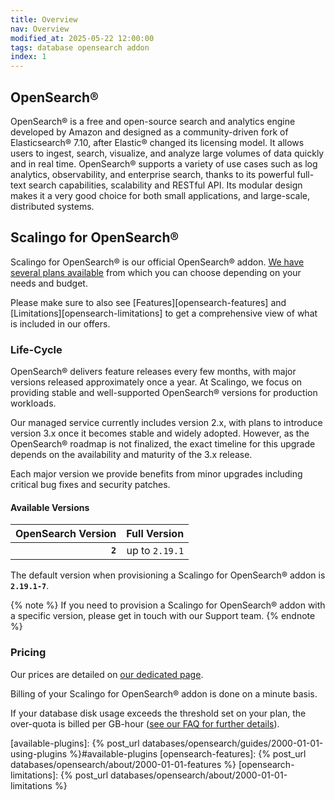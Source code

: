 ```yaml
---
title: Overview
nav: Overview
modified_at: 2025-05-22 12:00:00
tags: database opensearch addon
index: 1
---
```



## OpenSearch®

OpenSearch® is a free and open-source search and analytics engine developed by
Amazon and designed as a community-driven fork of Elasticsearch® 7.10, after
Elastic® changed its licensing model. It allows users to ingest, search,
visualize, and analyze large volumes of data quickly and in real time.
OpenSearch® supports a variety of use cases such as log analytics,
observability, and enterprise search, thanks to its powerful full-text search
capabilities, scalability and RESTful API. Its modular design makes it a very
good choice for both small applications, and large-scale, distributed systems.


## Scalingo for OpenSearch®

Scalingo for OpenSearch® is our official OpenSearch® addon. [We have several
plans available][available-plans] from which you can choose depending on your
needs and budget.

Please make sure to also see [Features][opensearch-features] and
[Limitations][opensearch-limitations] to get a comprehensive view of what is
included in our offers.

### Life-Cycle

OpenSearch® delivers feature releases every few months, with major versions
released approximately once a year. At Scalingo, we focus on providing stable
and well-supported OpenSearch® versions for production workloads.

Our managed service currently includes version 2.x, with plans to introduce
version 3.x once it becomes stable and widely adopted. However, as the
OpenSearch® roadmap is not finalized, the exact timeline for this upgrade
depends on the availability and maturity of the 3.x release.

Each major version we provide benefits from minor upgrades including critical
bug fixes and security patches.

#### Available Versions

| OpenSearch Version | Full Version   |
| -----------------: | -------------: |
| **`2`**            | up to `2.19.1` |

The default version when provisioning a Scalingo for OpenSearch® addon is
**`2.19.1-7`**.

{% note %}
If you need to provision a Scalingo for OpenSearch® addon with a specific
version, please get in touch with our Support team.
{% endnote %}

### Pricing

Our prices are detailed on [our dedicated page][opensearch].

Billing of your Scalingo for OpenSearch® addon is done on a minute basis.

If your database disk usage exceeds the threshold set on your plan, the
over-quota is billed per GB-hour ([see our FAQ for further
details][opensearch]).


[opensearch]: https://scalingo.com/databases/opensearch
[available-plans]: https://scalingo.com/databases/opensearch#database-compare

[available-plugins]: {% post_url databases/opensearch/guides/2000-01-01-using-plugins %}#available-plugins
[opensearch-features]: {% post_url databases/opensearch/about/2000-01-01-features %}
[opensearch-limitations]: {% post_url databases/opensearch/about/2000-01-01-limitations %}

